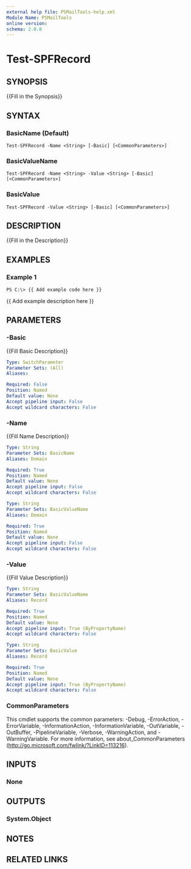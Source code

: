 ```yaml
---
external help file: PSMailTools-help.xml
Module Name: PSMailTools
online version: 
schema: 2.0.0
---
```


# Test-SPFRecord

## SYNOPSIS
{{Fill in the Synopsis}}

## SYNTAX

### BasicName (Default)
```
Test-SPFRecord -Name <String> [-Basic] [<CommonParameters>]
```

### BasicValueName
```
Test-SPFRecord -Name <String> -Value <String> [-Basic] [<CommonParameters>]
```

### BasicValue
```
Test-SPFRecord -Value <String> [-Basic] [<CommonParameters>]
```

## DESCRIPTION
{{Fill in the Description}}

## EXAMPLES

### Example 1
```
PS C:\> {{ Add example code here }}
```

{{ Add example description here }}

## PARAMETERS

### -Basic
{{Fill Basic Description}}

```yaml
Type: SwitchParameter
Parameter Sets: (All)
Aliases: 

Required: False
Position: Named
Default value: None
Accept pipeline input: False
Accept wildcard characters: False
```

### -Name
{{Fill Name Description}}

```yaml
Type: String
Parameter Sets: BasicName
Aliases: Domain

Required: True
Position: Named
Default value: None
Accept pipeline input: False
Accept wildcard characters: False
```

```yaml
Type: String
Parameter Sets: BasicValueName
Aliases: Domain

Required: True
Position: Named
Default value: None
Accept pipeline input: False
Accept wildcard characters: False
```

### -Value
{{Fill Value Description}}

```yaml
Type: String
Parameter Sets: BasicValueName
Aliases: Record

Required: True
Position: Named
Default value: None
Accept pipeline input: True (ByPropertyName)
Accept wildcard characters: False
```

```yaml
Type: String
Parameter Sets: BasicValue
Aliases: Record

Required: True
Position: Named
Default value: None
Accept pipeline input: True (ByPropertyName)
Accept wildcard characters: False
```

### CommonParameters
This cmdlet supports the common parameters: -Debug, -ErrorAction, -ErrorVariable, -InformationAction, -InformationVariable, -OutVariable, -OutBuffer, -PipelineVariable, -Verbose, -WarningAction, and -WarningVariable. For more information, see about_CommonParameters (http://go.microsoft.com/fwlink/?LinkID=113216).

## INPUTS

### None

## OUTPUTS

### System.Object

## NOTES

## RELATED LINKS

